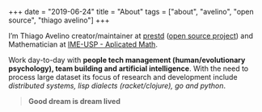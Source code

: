 +++
date = "2019-06-24"
title = "About"
tags = ["about", "avelino", "open source", "thiago avelino"]
+++

I’m Thiago Avelino creator/maintainer at [prestd](https://prestd.com) ([open source project](https://github.com/prest/prest)) and Mathematician at [IME-USP - Aplicated Math](https://www.ime.usp.br).

Work day-to-day with **people tech management (human/evolutionary psychology), team building and artificial intelligence**. With the need to process large dataset its focus of research and development include _distributed systems, lisp dialects (racket/clojure), go and python_.

> **Good dream is dream lived**
